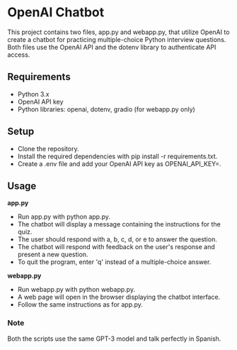 # OpenAI Chatbot
This project contains two files, app.py and webapp.py, that utilize OpenAI to create a chatbot for practicing multiple-choice Python interview questions. Both files use the OpenAI API and the dotenv library to authenticate API access.

## Requirements
- Python 3.x
- OpenAI API key
- Python libraries: openai, dotenv, gradio (for webapp.py only)

## Setup
- Clone the repository.
- Install the required dependencies with pip install -r requirements.txt.
- Create a .env file and add your OpenAI API key as OPENAI_API_KEY=<your-api-key>.

## Usage
**app.py**
- Run app.py with python app.py.
- The chatbot will display a message containing the instructions for the quiz.
- The user should respond with a, b, c, d, or e to answer the question.
- The chatbot will respond with feedback on the user's response and present a new question.
- To quit the program, enter 'q' instead of a multiple-choice answer.

**webapp.py**
- Run webapp.py with python webapp.py.
- A web page will open in the browser displaying the chatbot interface.
- Follow the same instructions as for app.py.

### Note
Both the scripts use the same GPT-3 model and talk perfectly in Spanish.



